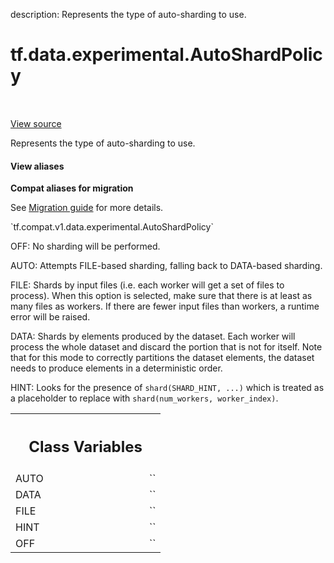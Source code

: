 description: Represents the type of auto-sharding to use.

<div itemscope itemtype="http://developers.google.com/ReferenceObject">
<meta itemprop="name" content="tf.data.experimental.AutoShardPolicy" />
<meta itemprop="path" content="Stable" />
<meta itemprop="property" content="AUTO"/>
<meta itemprop="property" content="DATA"/>
<meta itemprop="property" content="FILE"/>
<meta itemprop="property" content="HINT"/>
<meta itemprop="property" content="OFF"/>
</div>

# tf.data.experimental.AutoShardPolicy

<!-- Insert buttons and diff -->

<table class="tfo-notebook-buttons tfo-api nocontent" align="left">

</table>

<a target="_blank" href="/code/stable/tensorflow/python/data/ops/options.py">View source</a>



Represents the type of auto-sharding to use.

<section class="expandable">
  <h4 class="showalways">View aliases</h4>
  <p>
<b>Compat aliases for migration</b>
<p>See
<a href="https://www.tensorflow.org/guide/migrate">Migration guide</a> for
more details.</p>
<p>`tf.compat.v1.data.experimental.AutoShardPolicy`</p>
</p>
</section>

<!-- Placeholder for "Used in" -->

OFF: No sharding will be performed.

AUTO: Attempts FILE-based sharding, falling back to DATA-based sharding.

FILE: Shards by input files (i.e. each worker will get a set of files to
process). When this option is selected, make sure that there is at least as
many files as workers. If there are fewer input files than workers, a runtime
error will be raised.

DATA: Shards by elements produced by the dataset. Each worker will process the
whole dataset and discard the portion that is not for itself. Note that for
this mode to correctly partitions the dataset elements, the dataset needs to
produce elements in a deterministic order.

HINT: Looks for the presence of `shard(SHARD_HINT, ...)` which is treated as a
placeholder to replace with `shard(num_workers, worker_index)`.



<!-- Tabular view -->
 <table class="responsive fixed orange">
<colgroup><col width="214px"><col></colgroup>
<tr><th colspan="2"><h2 class="add-link">Class Variables</h2></th></tr>

<tr>
<td>
AUTO<a id="AUTO"></a>
</td>
<td>
`<AutoShardPolicy.AUTO: 0>`
</td>
</tr><tr>
<td>
DATA<a id="DATA"></a>
</td>
<td>
`<AutoShardPolicy.DATA: 2>`
</td>
</tr><tr>
<td>
FILE<a id="FILE"></a>
</td>
<td>
`<AutoShardPolicy.FILE: 1>`
</td>
</tr><tr>
<td>
HINT<a id="HINT"></a>
</td>
<td>
`<AutoShardPolicy.HINT: 3>`
</td>
</tr><tr>
<td>
OFF<a id="OFF"></a>
</td>
<td>
`<AutoShardPolicy.OFF: -1>`
</td>
</tr>
</table>

